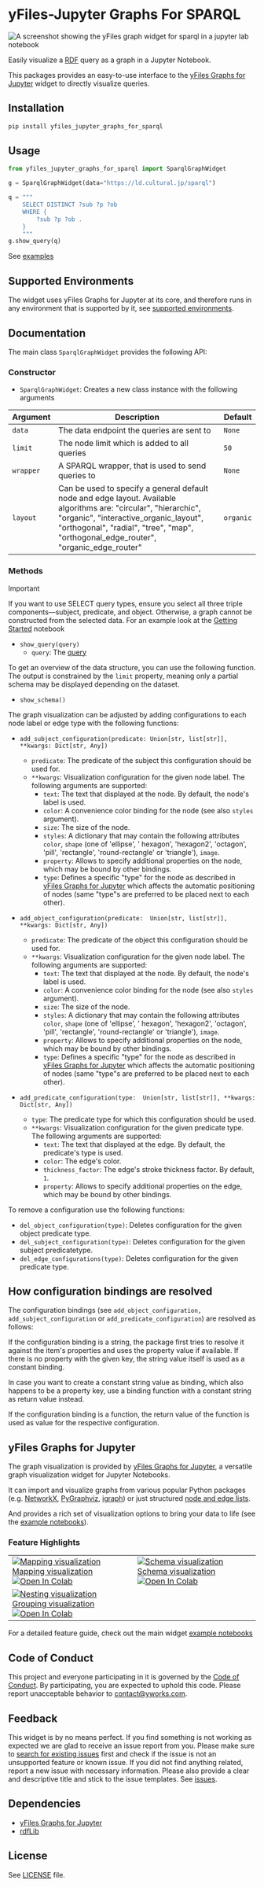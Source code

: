 # yFiles-Jupyter Graphs For SPARQL

![A screenshot showing the yFiles graph widget for sparql in a jupyter lab notebook](https://raw.githubusercontent.com/yWorks/yfiles-jupyter-graphs-for-sparql/main/images/Getting_started_screenshot.png)

Easily visualize a [RDF](https://rdflib.readthedocs.io/en/stable/) query as a graph in a Jupyter Notebook.

This packages provides an easy-to-use interface to
the [yFiles Graphs for Jupyter](https://github.com/yWorks/yfiles-jupyter-graphs) widget to directly visualize queries.

## Installation

```bash
pip install yfiles_jupyter_graphs_for_sparql
```

## Usage

```python
from yfiles_jupyter_graphs_for_sparql import SparqlGraphWidget

g = SparqlGraphWidget(data="https://ld.cultural.jp/sparql")

q = """
    SELECT DISTINCT ?sub ?p ?ob
    WHERE {
        ?sub ?p ?ob .
    }
    """
g.show_query(q)
```

See
[examples](https://github.com/yWorks/yfiles-jupyter-graphs-for-sparql/tree/main/examples)

## Supported Environments

The widget uses yFiles Graphs for Jupyter at its core, and therefore runs in any environment that is supported by it,
see [supported environments](https://github.com/yWorks/yfiles-jupyter-graphs/tree/main?tab=readme-ov-file#supported-environments).

## Documentation

The main class `SparqlGraphWidget` provides the following API:

### Constructor

- `SparqlGraphWidget`: Creates a new class instance with the following arguments

| Argument  | Description                                                                                                                                                                                                                                        | Default  |
|-----------|----------------------------------------------------------------------------------------------------------------------------------------------------------------------------------------------------------------------------------------------------|----------|
| `data`    | The data endpoint the queries are sent to                                                                                                                                                                                                          | `None`   |
| `limit`   | The node limit which is added to all queries                                                                                                                                                                                                       | `50`     |
| `wrapper` | A SPARQL wrapper, that is used to send queries to                                                                                                                                                                                                  | `None`   |
| `layout`  | Can be used to specify a general default node and edge layout. Available algorithms are: "circular", "hierarchic", "organic", "interactive_organic_layout", "orthogonal", "radial", "tree", "map", "orthogonal_edge_router", "organic_edge_router" | `organic` |


### Methods 

> [!IMPORTANT]  
> If you want to use SELECT query types, ensure you select all three triple components—subject, predicate, and object. Otherwise, a graph cannot be constructed from the selected data.
> For an example look at the [Getting Started](https://github.com/yWorks/yfiles-jupyter-graphs-for-sparql/blob/main/examples/Getting_started.ipynb) notebook

- `show_query(query)`
    - `query`: The [query](https://neo4j.com/docs/cypher-manual/current/introduction/)

To get an overview of the data structure, you can use the following function. 
The output is constrained by the `limit` property, meaning 
only a partial schema may be displayed depending on the dataset.
- `show_schema()`
  


The graph visualization can be adjusted by adding configurations to each node label or edge type with the following
functions:

- `add_subject_configuration(predicate: Union[str, list[str]], **kwargs: Dict[str, Any])`
    - `predicate`: The predicate of the subject this configuration should be used for.
    - `**kwargs`: Visualization configuration for the given node label. The following arguments are supported:
        - `text`: The text that displayed at the node. By default, the node's label is used.
        - `color`: A convenience color binding for the node (see also `styles` argument).
        - `size`: The size of the node.
        - `styles`: A dictionary that may contain the following attributes `color`, `shape` (one of 'ellipse', '
          hexagon', 'hexagon2', 'octagon', 'pill', 'rectangle', 'round-rectangle' or 'triangle'), `image`.
        - `property`: Allows to specify additional properties on the node, which may be bound by other bindings.
        - `type`: Defines a specific "type" for the node as described
          in [yFiles Graphs for Jupyter](https://yworks.github.io/yfiles-jupyter-graphs/02_graph_widget/#def-default_node_type_mappingindex-node)
          which affects the automatic positioning of nodes (same "type"s are preferred to be placed next to each other).

- `add_object_configuration(predicate:  Union[str, list[str]], **kwargs: Dict[str, Any])`
    - `predicate`: The predicate of the object this configuration should be used for.
    - `**kwargs`: Visualization configuration for the given node label. The following arguments are supported:
        - `text`: The text that displayed at the node. By default, the node's label is used.
        - `color`: A convenience color binding for the node (see also `styles` argument).
        - `size`: The size of the node.
        - `styles`: A dictionary that may contain the following attributes `color`, `shape` (one of 'ellipse', '
          hexagon', 'hexagon2', 'octagon', 'pill', 'rectangle', 'round-rectangle' or 'triangle'), `image`.
        - `property`: Allows to specify additional properties on the node, which may be bound by other bindings.
        - `type`: Defines a specific "type" for the node as described
          in [yFiles Graphs for Jupyter](https://yworks.github.io/yfiles-jupyter-graphs/02_graph_widget/#def-default_node_type_mappingindex-node)
          which affects the automatic positioning of nodes (same "type"s are preferred to be placed next to each other).

- `add_predicate_configuration(type:  Union[str, list[str]], **kwargs: Dict[str, Any])`
    - `type`: The predicate type for which this configuration should be used.
    - `**kwargs`: Visualization configuration for the given predicate type. The following arguments are supported:
        - `text`: The text that displayed at the edge. By default, the predicate's type is used.
        - `color`: The edge's color.
        - `thickness_factor`: The edge's stroke thickness factor. By default, `1`.
        - `property`: Allows to specify additional properties on the edge, which may be bound by other bindings.

To remove a configuration use the following functions: 

- `del_object_configuration(type)`: Deletes configuration for the given object predicate type.
- `del_subject_configuration(type)`: Deletes configuration for the given subject predicatetype.
- `del_edge_configurations(type)`: Deletes configuration for the given predicate type.

## How configuration bindings are resolved

The configuration bindings (see `add_object_configuration, add_subject_configuration` or `add_predicate_configuration`) are resolved as follows:

If the configuration binding is a string, the package first tries to resolve it against the item's properties
and uses the property value if available. If there is no property with the given key, the string value itself is used as
a constant binding.

In case you want to create a constant string value as binding, which also happens to be a property key, use a binding
function with a constant string as return value instead.

If the configuration binding is a function, the return value of the function is used as value for the respective
configuration.

## yFiles Graphs for Jupyter

The graph visualization is provided by [yFiles Graphs for Jupyter](https://github.com/yWorks/yfiles-jupyter-graphs), a
versatile graph visualization widget for Jupyter Notebooks.

It can import and visualize graphs from various popular Python packages
(e.g. [NetworkX](https://github.com/yWorks/yfiles-jupyter-graphs/blob/main/examples/13_networkx_import.ipynb), 
[PyGraphviz](https://github.com/yWorks/yfiles-jupyter-graphs/blob/main/examples/15_graphviz_import.ipynb),
[igraph](https://github.com/yWorks/yfiles-jupyter-graphs/blob/main/examples/17_igraph_import.ipynb)) or just structured
[node and edge lists](https://github.com/yWorks/yfiles-jupyter-graphs/blob/main/examples/01_introduction.ipynb).

And provides a rich set of visualization options to bring your data to life (see
the [example notebooks](https://github.com/yWorks/yfiles-jupyter-graphs/blob/main/examples/00_toc.ipynb)).

### Feature Highlights

<table>
    <tr>
        <td><a href="https://github.com/yWorks/yfiles-jupyter-graphs-for-sparql/blob/main/examples/configurations_example.ipynb"><img src="https://raw.githubusercontent.com/yWorks/yfiles-jupyter-graphs-for-sparql/refs/heads/main/images/coloredNodes_feature.png" title="Mapping visualization" alt="Mapping visualization"></a>
        <a href="https://github.com/yWorks/yfiles-jupyter-graphs-for-sparql/blob/main/examples/configurations_example.ipynb">Mapping visualization</a><br><a target="_blank" href="https://colab.research.google.com/github/yWorks/yfiles-jupyter-graphs-for-sparql/blob/main/examples/configurations_example.ipynb"><img src="https://colab.research.google.com/assets/colab-badge.svg" alt="Open In Colab"/></a></td>
        <td><a href="https://github.com/yWorks/yfiles-jupyter-graphs-for-sparql/blob/main/examples/Getting_started.ipynb"><img src="https://raw.githubusercontent.com/yWorks/yfiles-jupyter-graphs-for-sparql/refs/heads/main/images/schemaBeatles.png" title="Schema visualization" alt="Schema visualization"></a>
        <a href="https://github.com/yWorks/yfiles-jupyter-graphs-for-sparql/blob/main/examples/Getting_started.ipynb">Schema visualization</a><br><a target="_blank" href="https://colab.research.google.com/github/yWorks/yfiles-jupyter-graphs-for-sparql/blob/main/examples/Getting_started.ipynb"><img src="https://colab.research.google.com/assets/colab-badge.svg" alt="Open In Colab"/></a></td>
    </tr>
    <tr>
        <td><a href="https://github.com/yWorks/yfiles-jupyter-graphs-for-sparql/blob/main/examples/configurations_example.ipynb"><img src="https://raw.githubusercontent.com/yWorks/yfiles-jupyter-graphs-for-sparql/refs/heads/main/images/groupingNodes.png" title="Group Nodes" alt="Nesting visualization"></a>
        <a href="https://github.com/yWorks/yfiles-jupyter-graphs-for-sparql/blob/main/examples/configurations_example.ipynb">Grouping visualization</a><br><a target="_blank" href="https://colab.research.google.com/github/yWorks/yfiles-jupyter-graphs-for-sparql/blob/main/examples/configurations_example.ipynb"><img src="https://colab.research.google.com/assets/colab-badge.svg" alt="Open In Colab"/></a></td>
    </tr>
</table>

For a detailed feature guide, check out the main widget [example notebooks](https://colab.research.google.com/github/yWorks/yfiles-jupyter-graphs/blob/main/examples/00_toc.ipynb)

## Code of Conduct

This project and everyone participating in it is governed by
the [Code of Conduct](https://github.com/yWorks/yfiles-jupyter-graphs-for-sparql/blob/main/CODE_OF_CONDUCT.md).
By participating, you are expected to uphold this code.
Please report unacceptable behavior to [contact@yworks.com](mailto:contact@yworks.com).

## Feedback

This widget is by no means perfect.
If you find something is not working as expected
we are glad to receive an issue report from you.
Please make sure
to [search for existing issues](https://github.com/yWorks/yfiles-jupyter-graphs-for-sparql/search?q=is%3Aissue) first
and check if the issue is not an unsupported feature or known issue.
If you did not find anything related, report a new issue with necessary information.
Please also provide a clear and descriptive title and stick to the issue templates.
See [issues](https://github.com/yWorks/yfiles-jupyter-graphs-for-sparql/issues).

## Dependencies

* [yFiles Graphs for Jupyter](https://github.com/yWorks/yfiles-jupyter-graphs)
* [rdfLib](https://rdflib.readthedocs.io/en/stable/)

## License
See [LICENSE](https://github.com/yWorks/yfiles-jupyter-graphs-for-sparql/blob/main/LICENSE.md) file.
